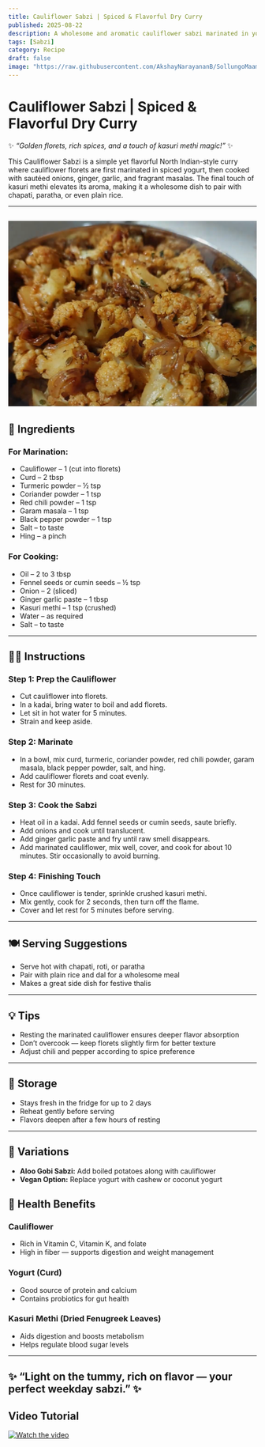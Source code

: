 ```yaml
---
title: Cauliflower Sabzi | Spiced & Flavorful Dry Curry  
published: 2025-08-22  
description: A wholesome and aromatic cauliflower sabzi marinated in yogurt and Indian spices, sautéed with onions, and finished with kasuri methi — perfect with roti or rice.  
tags: [Sabzi]  
category: Recipe  
draft: false  
image: "https://raw.githubusercontent.com/AkshayNarayananB/SollungoMaami/master/images/cauliflowersabzi.png"  
---
```


#  Cauliflower Sabzi | Spiced & Flavorful Dry Curry  

✨ *“Golden florets, rich spices, and a touch of kasuri methi magic!”* ✨  

This Cauliflower Sabzi is a simple yet flavorful North Indian-style curry where cauliflower florets are first marinated in spiced yogurt, then cooked with sautéed onions, ginger, garlic, and fragrant masalas. The final touch of kasuri methi elevates its aroma, making it a wholesome dish to pair with chapati, paratha, or even plain rice.  

---
![cauliflowersabzi](https://raw.githubusercontent.com/AkshayNarayananB/SollungoMaami/master/images/cauliflowersabzi.png)  
---

## 🛒 Ingredients  

### For Marination:  
-  Cauliflower – 1 (cut into florets)  
-  Curd – 2 tbsp  
-  Turmeric powder – ½ tsp  
-  Coriander powder – 1 tsp  
-  Red chili powder – 1 tsp  
-  Garam masala – 1 tsp  
-  Black pepper powder – 1 tsp  
-  Salt – to taste  
-  Hing – a pinch  

### For Cooking:  
-  Oil – 2 to 3 tbsp  
-  Fennel seeds or cumin seeds – ½ tsp  
-  Onion – 2 (sliced)  
-  Ginger garlic paste – 1 tbsp  
-  Kasuri methi – 1 tsp (crushed)  
-  Water – as required  
-  Salt – to taste  

---

## 👩‍🍳 Instructions  

### Step 1: Prep the Cauliflower  
- Cut cauliflower into florets.  
- In a kadai, bring water to boil and add florets.  
- Let sit in hot water for 5 minutes.  
- Strain and keep aside.  

### Step 2: Marinate  
- In a bowl, mix curd, turmeric, coriander powder, red chili powder, garam masala, black pepper powder, salt, and hing.  
- Add cauliflower florets and coat evenly.  
- Rest for 30 minutes.  

### Step 3: Cook the Sabzi  
- Heat oil in a kadai. Add fennel seeds or cumin seeds, saute briefly.  
- Add onions and cook until translucent.  
- Add ginger garlic paste and fry until raw smell disappears.  
- Add marinated cauliflower, mix well, cover, and cook for about 10 minutes. Stir occasionally to avoid burning.  

### Step 4: Finishing Touch  
- Once cauliflower is tender, sprinkle crushed kasuri methi.  
- Mix gently, cook for 2 seconds, then turn off the flame.  
- Cover and let rest for 5 minutes before serving.  

---

## 🍽️ Serving Suggestions  

- Serve hot with chapati, roti, or paratha  
- Pair with plain rice and dal for a wholesome meal  
- Makes a great side dish for festive thalis  

---

## 💡 Tips  

- Resting the marinated cauliflower ensures deeper flavor absorption  
- Don’t overcook — keep florets slightly firm for better texture  
- Adjust chili and pepper according to spice preference  

---

## 🧊 Storage  

- Stays fresh in the fridge for up to 2 days  
- Reheat gently before serving  
- Flavors deepen after a few hours of resting  

---

## 🔄 Variations  

- **Aloo Gobi Sabzi:** Add boiled potatoes along with cauliflower  
- **Vegan Option:** Replace yogurt with cashew or coconut yogurt  

## 🌿 Health Benefits  

### Cauliflower  
- Rich in Vitamin C, Vitamin K, and folate  
- High in fiber — supports digestion and weight management  


### Yogurt (Curd)  
- Good source of protein and calcium  
- Contains probiotics for gut health  

### Kasuri Methi (Dried Fenugreek Leaves)  
- Aids digestion and boosts metabolism  
- Helps regulate blood sugar levels  

---
✨ “Light on the tummy, rich on flavor — your perfect weekday sabzi.” ✨
---
## Video Tutorial

[![Watch the video](https://img.youtube.com/vi/_HIkOxSQI98/0.jpg)](https://youtu.be/_HIkOxSQI98?si=X1FAWzRTu-0mgwZS)
